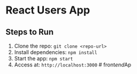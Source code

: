 # React Users App
## Steps to Run
1. Clone the repo: `git clone <repo-url>`
2. Install dependencies: `npm install`
3. Start the app: `npm start`
4. Access at: `http://localhost:3000`
#   f r o n t _ e n d _ A p  
 